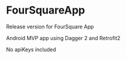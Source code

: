# FourSquareApp

Release version for FourSquare App

Android MVP app using Dagger 2 and Retrofit2

No apiKeys included
